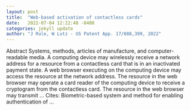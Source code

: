 ```yaml
---
layout: post
title:  "Web-based activation of contactless cards"
date:   2022-07-04 12:22:48 -0400
categories: jekyll update
author: "J Rule, W Lutz - US Patent App. 17/088,399, 2022"
---
```

Abstract Systems, methods, articles of manufacture, and computer-readable media. A computing device may wirelessly receive a network address for a resource from a contactless card that is in an inactivated payment state. A web browser executing on the computing device may access the resource at the network address. The resource in the web browser may operate a card reader of the computing device to receive a cryptogram from the contactless card. The resource in the web browser may transmit …
Cites: ‪Biometric-based system and method for enabling authentication of …‬  